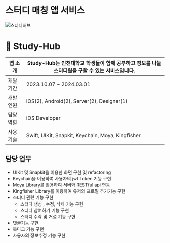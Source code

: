 # 스터디 매칭 앱 서비스
![스터디허브](https://github.com/user-attachments/assets/732c1f38-c352-4e79-b395-33ab04e1695d)

# 📎 Study-Hub

| 앱 소개 | Study-Hub는  인천대학교 학생들이 함께 공부하고 정보를 나눌 스터디원을 구할 수 있는 서비스입니다. |
| --- | --- |
| 개발 기간 | 2023.10.07 ~ 2024.03.01 |
| 개발 인원 | iOS(2), Android(2), Server(2), Designer(1) |
| 담당 역할 | iOS Developer |
| 사용 기술 | Swift, UIKit, Snapkit, Keychain, Moya, Kingfisher |

## 담당 업무

- UIKit 및 Snapkit을 이용한 화면 구현 및 refactoring
- Keychain을 이용하여 사용자의 jwt Token 기능 구현
- Moya Library를 활용하여 서버와 RESTful api 연동
- Kingfisher Library를 이용하여 유저의 프로필 추가기능 구현
- 스터디 관련 기능 구현
    - 스터디 생성 , 수정, 삭제 기능 구현
    - 스터디 참여하기 기능 구현
    - 스터디 수락 및 거절 기능 구현
- 댓글기능 구현
- 북마크 기능 구현
- 사용자의 정보수정 기능 구현
